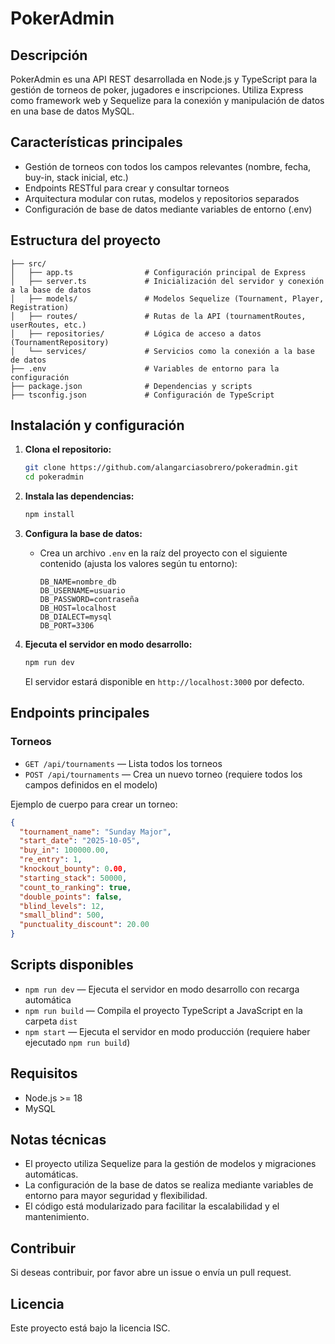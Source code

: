 
# PokerAdmin

## Descripción
PokerAdmin es una API REST desarrollada en Node.js y TypeScript para la gestión de torneos de poker, jugadores e inscripciones. Utiliza Express como framework web y Sequelize para la conexión y manipulación de datos en una base de datos MySQL.

## Características principales
- Gestión de torneos con todos los campos relevantes (nombre, fecha, buy-in, stack inicial, etc.)
- Endpoints RESTful para crear y consultar torneos
- Arquitectura modular con rutas, modelos y repositorios separados
- Configuración de base de datos mediante variables de entorno (.env)

## Estructura del proyecto

```
├── src/
│   ├── app.ts                # Configuración principal de Express
│   ├── server.ts             # Inicialización del servidor y conexión a la base de datos
│   ├── models/               # Modelos Sequelize (Tournament, Player, Registration)
│   ├── routes/               # Rutas de la API (tournamentRoutes, userRoutes, etc.)
│   ├── repositories/         # Lógica de acceso a datos (TournamentRepository)
│   └── services/             # Servicios como la conexión a la base de datos
├── .env                      # Variables de entorno para la configuración
├── package.json              # Dependencias y scripts
├── tsconfig.json             # Configuración de TypeScript
```

## Instalación y configuración

1. **Clona el repositorio:**
	```bash
	git clone https://github.com/alangarciasobrero/pokeradmin.git
	cd pokeradmin
	```

2. **Instala las dependencias:**
	```bash
	npm install
	```

3. **Configura la base de datos:**
	- Crea un archivo `.env` en la raíz del proyecto con el siguiente contenido (ajusta los valores según tu entorno):
	  ```env
	  DB_NAME=nombre_db
	  DB_USERNAME=usuario
	  DB_PASSWORD=contraseña
	  DB_HOST=localhost
	  DB_DIALECT=mysql
	  DB_PORT=3306
	  ```

4. **Ejecuta el servidor en modo desarrollo:**
	```bash
	npm run dev
	```
	El servidor estará disponible en `http://localhost:3000` por defecto.

## Endpoints principales

### Torneos
- `GET /api/tournaments` — Lista todos los torneos
- `POST /api/tournaments` — Crea un nuevo torneo (requiere todos los campos definidos en el modelo)

Ejemplo de cuerpo para crear un torneo:
```json
{
  "tournament_name": "Sunday Major",
  "start_date": "2025-10-05",
  "buy_in": 100000.00,
  "re_entry": 1,
  "knockout_bounty": 0.00,
  "starting_stack": 50000,
  "count_to_ranking": true,
  "double_points": false,
  "blind_levels": 12,
  "small_blind": 500,
  "punctuality_discount": 20.00
}
```

## Scripts disponibles
- `npm run dev` — Ejecuta el servidor en modo desarrollo con recarga automática
- `npm run build` — Compila el proyecto TypeScript a JavaScript en la carpeta `dist`
- `npm start` — Ejecuta el servidor en modo producción (requiere haber ejecutado `npm run build`)

## Requisitos
- Node.js >= 18
- MySQL

## Notas técnicas
- El proyecto utiliza Sequelize para la gestión de modelos y migraciones automáticas.
- La configuración de la base de datos se realiza mediante variables de entorno para mayor seguridad y flexibilidad.
- El código está modularizado para facilitar la escalabilidad y el mantenimiento.

## Contribuir
Si deseas contribuir, por favor abre un issue o envía un pull request.

## Licencia
Este proyecto está bajo la licencia ISC.